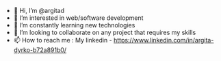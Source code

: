 - 👋 Hi, I’m @argitad
- 👀 I’m interested in web/software development
- 🌱 I’m constantly learning new technologies
- 💞️ I’m looking to collaborate on any project that requires my skills
- 📫 How to reach me : My linkedin - https://www.linkedin.com/in/argita-dyrko-b72a891b0/

<!---
argitad/argitad is a ✨ special ✨ repository because its `README.md` (this file) appears on your GitHub profile.
You can click the Preview link to take a look at your changes.
--->
